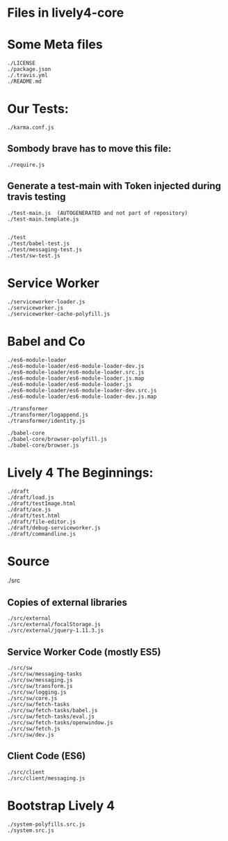 # Files in lively4-core


# Some Meta files

	./LICENSE
	./package.json
	./.travis.yml
	./README.md

# Our Tests:

	./karma.conf.js

## Sombody brave has to move this file:

	./require.js

## Generate a test-main with Token injected during travis testing

	./test-main.js  (AUTOGENERATED and not part of repository)
	./test-main.template.js


	./test
	./test/babel-test.js
	./test/messaging-test.js
	./test/sw-test.js

# Service Worker

	./serviceworker-loader.js
	./serviceworker.js
	./serviceworker-cache-polyfill.js

# Babel and Co

	./es6-module-loader
	./es6-module-loader/es6-module-loader-dev.js
	./es6-module-loader/es6-module-loader.src.js
	./es6-module-loader/es6-module-loader.js.map
	./es6-module-loader/es6-module-loader.js
	./es6-module-loader/es6-module-loader-dev.src.js
	./es6-module-loader/es6-module-loader-dev.js.map

	./transformer
	./transformer/logappend.js
	./transformer/identity.js

	./babel-core
	./babel-core/browser-polyfill.js
	./babel-core/browser.js


# Lively 4 The Beginnings:

	./draft
	./draft/load.js
	./draft/testImage.html
	./draft/ace.js
	./draft/test.html
	./draft/file-editor.js
	./draft/debug-serviceworker.js
	./draft/commandline.js


# Source

./src

## Copies of external libraries

	./src/external
	./src/external/focalStorage.js
	./src/external/jquery-1.11.3.js

## Service Worker Code (mostly ES5)

	./src/sw
	./src/sw/messaging-tasks
	./src/sw/messaging.js
	./src/sw/transform.js
	./src/sw/logging.js
	./src/sw/core.js
	./src/sw/fetch-tasks
	./src/sw/fetch-tasks/babel.js
	./src/sw/fetch-tasks/eval.js
	./src/sw/fetch-tasks/openwindow.js
	./src/sw/fetch.js
	./src/sw/dev.js

## Client Code (ES6)

	./src/client
	./src/client/messaging.js

# Bootstrap Lively 4

	./system-polyfills.src.js
	./system.src.js
